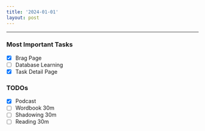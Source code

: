 ```yaml
---
title: '2024-01-01'
layout: post
---
```


---

### Most Important Tasks

- [x] Brag Page
- [ ] Database Learning
- [x] Task Detail Page

### TODOs

- [x] Podcast
- [ ] Wordbook 30m
- [ ] Shadowing 30m
- [ ] Reading 30m
